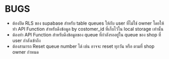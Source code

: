 # BUGS

- ต้องปิด RLS ของ supabase สำหรับ table queues ให้กับ user ที่ไม่ใช่ owner โดยให้ทำ API Function สำหรับดึงข้อมูล by costomer_id ที่เก็บไว้ใน local storage เท่านั้น
- ต้องทำ API Function สำหรับดึงข้อมูลของ queue ที่กำลังรออยู่ใน queue ของ shop ที่ user กำลังเข้าถึง
- ต้องสามารถ Reset queue number ได้ เช่น อาจจะ reset ทุกวัน หรือ ตามที่ shop owner กำหนด
